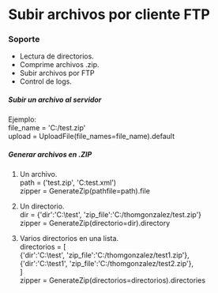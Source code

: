 # Subir archivos por cliente FTP

### Soporte
- Lectura de directorios.
- Comprime archivos .zip.
- Subir archivos por FTP
- Control de logs.

##### Subir un archivo al servidor
Ejemplo:<br> 
file_name = 'C:/test.zip' <br>
upload = UploadFile(file_names=file_name).default <br>

##### Generar archivos en .ZIP
1. Un archivo. <br>
  path = ('test.zip', 'C:test.xml')  <br>
  zipper = GenerateZip(pathfile=path).file  <br>

2. Un directorio. <br>
  dir = {'dir':'C:\test', 'zip_file':'C:/thomgonzalez/test.zip'}  <br>
  zipper = GenerateZip(directorio=dir).directory <br>

3. Varios directorios en una lista. <br>
  directorios = [ <br>
      {'dir':'C:\test', 'zip_file':'C:/thomgonzalez/test1.zip'}, <br>
      {'dir':'C:\test1', 'zip_file':'C:/thomgonzalez/test2.zip'}, <br>
  ] <br>
  zipper = GenerateZip(directorios=directorios).directories <br>
